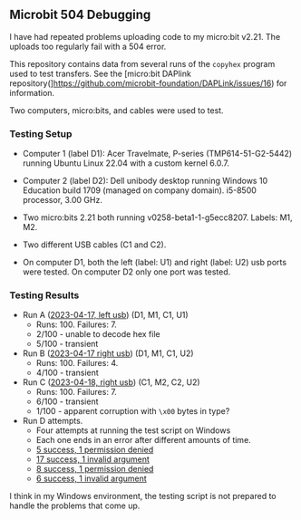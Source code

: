 ## Microbit 504 Debugging

I have had repeated problems uploading code to my micro:bit v2.21.
The uploads too regularly fail with a 504 error.

This repository contains data from several runs of the `copyhex`
program used to test transfers. See the [micro:bit DAPlink
repository(]https://github.com/microbit-foundation/DAPLink/issues/16)
for information.

Two computers, micro:bits, and cables were used to test.

### Testing Setup

* Computer 1 (label D1): Acer Travelmate, P-series (TMP614-51-G2-5442) running
  Ubuntu Linux 22.04 with a custom kernel 6.0.7.

* Computer 2 (label D2): Dell unibody desktop running Windows 10
  Education build 1709 (managed on company domain). i5-8500 processor, 3.00 GHz.

* Two micro:bits 2.21 both running v0258-beta1-1-g5ecc8207. Labels:
  M1, M2.

* Two different USB cables (C1 and C2).

* On computer D1, both the left (label: U1) and right (label: U2)
  usb ports were tested. On computer D2 only one port was tested.


### Testing Results


* Run A ([2023-04-17, left usb](serial_output_left_usb_port_D1M1C1U1)) (D1, M1, C1, U1)
    + Runs: 100. Failures: 7.
    + 2/100 - unable to decode hex file
    + 5/100 - transient
* Run B ([2023-04-17 right usb](serial_output_right_usb_D1M2C2U2)) (D1, M1, C1, U2)
    + Runs: 100. Failures: 4.
    + 4/100 - transient
* Run C ([2023-04-18, right usb](serial_output_right_usb_port_D1M1C1U2)) (C1, M2, C2, U2)
    + Runs: 100. Failures: 7.
    + 6/100 - transient
    + 1/100 - apparent corruption with `\x00` bytes in type?
* Run D attempts.
    + Four attempts at running the test script on Windows
    + Each one ends in an error after different amounts of time.
    * [5 success, 1 permission
      denied](serial_output_desktop_01_D2M2C2U2/script_output_with_error.txt)
    * [17 success, 1 invalid
      argument](serial_output_desktop_02_D2M2C2U2/script_output_with_error.txt)
    * [8 success, 1 permission
      denied](serial_output_desktop_03_D2M2C2U2/script_output_with_error.txt)
    * [6 success, 1 invalid
      argument](serial_output_desktop_04_D2M2C2U2/script_output_with_error.txt)

I think in my Windows environment, the testing script is not prepared
to handle the problems that come up.
